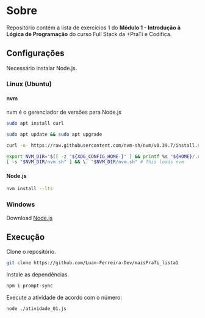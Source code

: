 # Sobre
Repositório contém a lista de exercícios 1 do **Módulo 1 - Introdução à Lógica de Programação** do curso Full Stack da +PraTi e Codifica.
## Configurações
Necessário instalar Node.js.
### Linux (Ubuntu)
#### nvm
nvm é o gerenciador de versões para Node.js
```sh
sudo apt install curl
```
```sh
sudo apt update && sudo apt upgrade
```
```sh
curl -o- https://raw.githubusercontent.com/nvm-sh/nvm/v0.39.7/install.sh | bash
```
```sh
export NVM_DIR="$([ -z "${XDG_CONFIG_HOME-}" ] && printf %s "${HOME}/.nvm" || printf %s "${XDG_CONFIG_HOME}/nvm")"
[ -s "$NVM_DIR/nvm.sh" ] && \. "$NVM_DIR/nvm.sh" # This loads nvm
```
#### Node.js
```sh
nvm install --lts
```
### Windows
Download [Node.js](https://nodejs.org/en/download/current)
## Execução
Clone o repositório.
```sh
git clone https://github.com/Luan-Ferreira-Dev/maisPraTi_lista1
```
Instale as dependências.
```sh
npm i prompt-sync
```
Execute a atividade de acordo com o número:
```sh
node ./atividade_01.js
```
